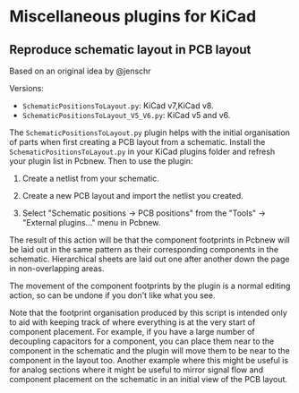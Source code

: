 # Miscellaneous plugins for KiCad

## Reproduce schematic layout in PCB layout

Based on an original idea by @jenschr

Versions:
- `SchematicPositionsToLayout.py`: KiCad v7,KiCad v8.
- `SchematicPositionsToLayout_V5_V6.py`: KiCad v5 and v6.

The `SchematicPositionsToLayout.py` plugin helps with the initial
organisation of parts when first creating a PCB layout from a
schematic. Install the `SchematicPositionsToLayout.py` in your KiCad
plugins folder and refresh your plugin list in Pcbnew. Then to use
the plugin:

1. Create a netlist from your schematic.

2. Create a new PCB layout and import the netlist you created.

3. Select "Schematic positions -> PCB positions" from the "Tools" ->
   "External plugins..." menu in Pcbnew.

The result of this action will be that the component footprints in
Pcbnew will be laid out in the same pattern as their corresponding
components in the schematic. Hierarchical sheets are laid out one
after another down the page in non-overlapping areas.

The movement of the component footprints by the plugin is a normal
editing action, so can be undone if you don't like what you see.

Note that the footprint organisation produced by this script is
intended only to aid with keeping track of where everything is at the
very start of component placement. For example, if you have a large
number of decoupling capacitors for a component, you can place them
near to the component in the schematic and the plugin will move them
to be near to the component in the layout too. Another example where
this might be useful is for analog sections where it might be useful
to mirror signal flow and component placement on the schematic in an
initial view of the PCB layout.
